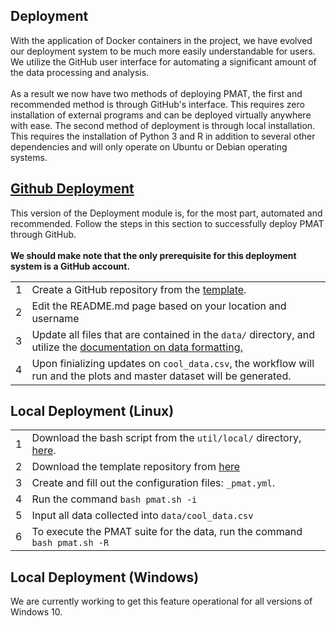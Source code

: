 <a id="top"></a>

<div id="deploy-docs">
    <div class="collapsible">
        <div class="collapsible-header">
            <h2>Deployment</h2>
        </div>
        <div class="panel">
            With the application of Docker containers in the project, we have evolved our deployment system to be much more easily understandable for users. We utilize the GitHub user interface for automating a significant amount of the data processing and analysis. 
            <br><br>
            As a result we now have two methods of deploying PMAT, the first and recommended method is through GitHub's interface. This requires zero installation of external programs and can be deployed virtually anywhere with ease. The second method of deployment is through local installation. This requires the installation of Python 3 and R in addition to several other dependencies and will only operate on Ubuntu or Debian operating systems. 
        </div>
    </div>
</div>
<div id="github">
    <div class="collapsible">
        <a href="#github">
            <div class="collapsible-header">
                <h2><i class="devicon-github-original colored"></i>Github Deployment</h2>
            </div>
        </a>
        <div class="panel">
            This version of the Deployment module is, for the most part, automated and recommended. Follow the steps in this section to successfully deploy PMAT through GitHub. 
            <br><br>
            <b>We should make note that the only prerequisite for this deployment system is a GitHub account. </b>
            <table class="gh-deploy">
                <tbody>
                    <tr style="border: 0px;">
                        <td><span class="numbered">1</span></td>
                        <td>Create a GitHub repository from the <a href="https://github.com/PharaohCola13/pmat-template">template</a>.</td>
                    </tr>
                    <tr>
                        <td><span class="numbered">2</span></td>
                        <td>Edit the README.md page based on your location and username</td>
                    </tr>
                    <tr>
                        <td><span class="numbered">3</span></td>
                        <td>Update all files that are contained in the <code>data/</code> directory, and utilize the <a href="https://physicsgoddess1972.github.io/Precipitable-Water-Model/index.html#data-format">documentation on data formatting.</a></td>
                    </tr>
                    <tr>
                        <td><span class="numbered">4</span></td>
                        <td>Upon finializing updates on <code>cool_data.csv</code>, the workflow will run and the plots and master dataset will be generated.</td>
                    </tr>
                </tbody>
            </table>
        </div>
    </div>
</div>
<div id="linux">
    <div class="collapsible">
        <div class="collapsible-header">
            <h2><i class="devicon-ubuntu-plain colored"></i>Local Deployment (Linux)</h2>
        </div>
        <div class="panel">
            <table class="linux-deploy">
                <tbody>
                    <tr style="border: 0px;">
                        <td><span class="numbered">1</span></td>
                    <td>Download the bash script from the <code>util/local/</code> directory, <a href="https://github.com/physicsgoddess1972/Precipitable-Water-Model/blob/master/util/local/pmat.sh">here</a>.</td>
                    </tr>
                    <tr>
                        <td><span class="numbered">2</span></td>
                    <td>Download the template repository from <a href="https://github.com/PharaohCola13/pmat-template">here</a></td>
                    </tr>
                    <tr>
                        <td><span class="numbered">3</span></td>
                        <td>Create and fill out the configuration files: <code>_pmat.yml</code>.</td>
                    </tr>
                    <tr>
                        <td><span class="numbered">4</span></td>
                    <td>Run the command <code>bash pmat.sh -i</code></td>
                    </tr>
                    <tr>
                        <td><span class="numbered">5</span></td>
                        <td>Input all data collected into <code>data/cool_data.csv</code></td>
                    </tr>
                    <tr>
                        <td><span class="numbered">6</span></td>
                    <td>To execute the PMAT suite for the data, run the command <code>bash pmat.sh -R</code></td>
                    </tr>
                </tbody>
            </table>
        </div>
    </div>
</div>
<div id="windows">
    <div class="collapsible">
        <div class="collapsible-header">
            <h2><i class="devicon-windows8-original colored"></i>Local Deployment (Windows)</h2>
        </div>
        <div class="panel">
            We are currently working to get this feature operational for all versions of Windows 10.
        </div>
    </div>
</div>
